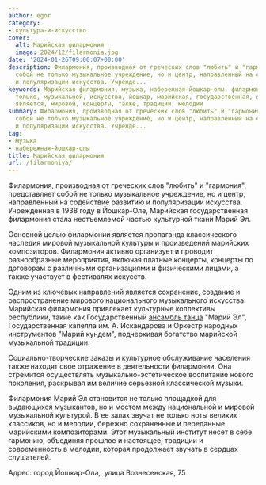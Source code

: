 ```yaml
---
author: egor
category:
- культура-и-искусство
cover:
  alt: Марийская филармония
  image: 2024/12/filarmonia.jpg
date: '2024-01-26T09:00:07+00:00'
description: Филармония, производная от греческих слов "любить" и "гармония", представляет
  собой не только музыкальное учреждение, но и центр, направленный на содействие развитию
  и популяризации искусства. Учрежде...
keywords: Марийская филармония, музыка, набережная-йошкар-олы, филармония, марий,
  только, музыкальной, искусства, йошкар, марийская, государственная, филармонии,
  является, мировой, концерты, также, традиции, мелодии
summary: Филармония, производная от греческих слов "любить" и "гармония", представляет
  собой не только музыкальное учреждение, но и центр, направленный на содействие развитию
  и популяризации искусства. Учрежде...
tag:
- музыка
- набережная-йошкар-олы
title: Марийская филармония
url: /filarmoniya/
---
```


Филармония, производная от греческих слов "любить" и "гармония", представляет собой не только музыкальное учреждение, но и центр, направленный на содействие развитию и популяризации искусства. Учрежденная в 1938 году в Йошкар-Оле, Марийская государственная филармония стала неотъемлемой частью культурной ткани Марий Эл.

Основной целью филармонии является пропаганда классического наследия мировой музыкальной культуры и произведений марийских композиторов. Филармония активно организует и проводит разнообразные мероприятия, включая платные концерты, концерты по договорам с различными организациями и физическими лицами, а также участвует в фестивалях искусств.

Одним из ключевых направлений является сохранение, создание и распространение мирового национального музыкального искусства. Марийская филармония привлекает культурные коллективы республики, такие как Государственный [ансамбль танца](/ansambl-tancza-mariel/) "Марий Эл", Государственная капелла им. А. Искандарова и Оркестр народных инструментов "Марий кундем", подчеркивая богатство марийской музыкальной традиции.

Социально-творческие заказы и культурное обслуживание населения также находят свое отражение в деятельности филармонии. Она стремится осуществлять музыкально-эстетическое воспитание нового поколения, раскрывая им величие серьезной классической музыки.

Филармония Марий Эл становится не только площадкой для выдающихся музыкантов, но и мостом между национальной и мировой музыкальной культурой. В ее залах звучат не только ноты великих классиков, но и мелодии, бережно сохраненные и переданные марийскими композиторами. Этот музыкальный институт несет в себе гармонию, объединяя прошлое и настоящее, традиции и современность в мелодии, которая продолжает звучать в сердцах слушателей.

Адрес: город Йошкар-Ола,  улица Вознесенская, 75
